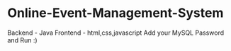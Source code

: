 # Online-Event-Management-System

Backend - Java
Frontend - html,css,javascript
Add your MySQL Password and Run :)


